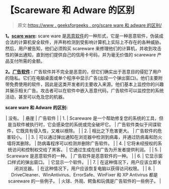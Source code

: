 # 【Scareware 和 Adware 的区别

> 原文:[https://www . geeksforgeeks . org/scare ware 和 adware 的区别/](https://www.geeksforgeeks.org/difference-between-scareware-and-adware/)

**1。[scare ware](https://www.geeksforgeeks.org/threats-to-information-security/):**
scare ware 是[恶意软件](https://www.geeksforgeeks.org/malware-and-its-types/)的一种形式，它是一种恶意软件，伪装成合法的计算机安全软件，并声称检测到受影响计算机上实际上不存在的各种威胁。然后，用户被告知，他们必须购买 scareware 来修理他们的计算机，并收到攻击性的弹出通知，直到他们提供自己的信用卡号码，并为毫无价值的 scareware 产品支付所需的金额。

**2。[广告软件](https://www.geeksforgeeks.org/threats-to-information-security/) :**
广告软件并不完全是恶意的，但它们确实出于恶意目的侵犯了用户的隐私。它们在电脑桌面或单个程序中显示广告(出现一个弹出窗口)。他们主要附带免费使用的软件，因此是这类开发者的主要收入来源。他们基本上监控你的兴趣并展示相关广告。攻击者可以在软件中嵌入恶意代码，广告软件可以监控您的系统活动，甚至可以危及您的机器。

**scare ware 和 Adware 的区别:**

<center>

| 没有。 | 悬崖 | 广告软件 |
| 1. | Scareware 是一个帮助修复您的系统的工具，但是当软件被执行时，它会感染您的系统或完全破坏它。 | 广告软件类似于间谍软件，它既具有侵入性，又难以根除。 |
| 2. | 相比之下危害更大。 | 广告软件的危害较小。 |
| 3. | 可以通过弹出通知在浏览器中检测到病毒，并通过防病毒和防火墙将其删除。 | 防病毒程序可以检测并删除广告软件。 |
| 4. | 它将未经授权的系统访问和控制权交给了黑客。 | 它通过生成在线广告为开发者提供利润。 |
| 5. | Scareware 是恶意软件的一种。 | 广告软件是恶意软件的一种。 |
| 6. | 它显示窗口样式的弹出窗口。 | 它显示一个软件。 |
| 7. | 在这种情况下，用户应该立即关闭浏览器。 | 在这种情况下，用户应该恢复电脑以获得访问权限。 |
| 8. | DriveCleaner、WinAntivirus、ErrorSafe、WinFixer 和 XP Antivirus 都是 scareware 的一些例子。 | 火球、外观、鳄鱼和玩偶是广告软件的一些例子。 |

</center>